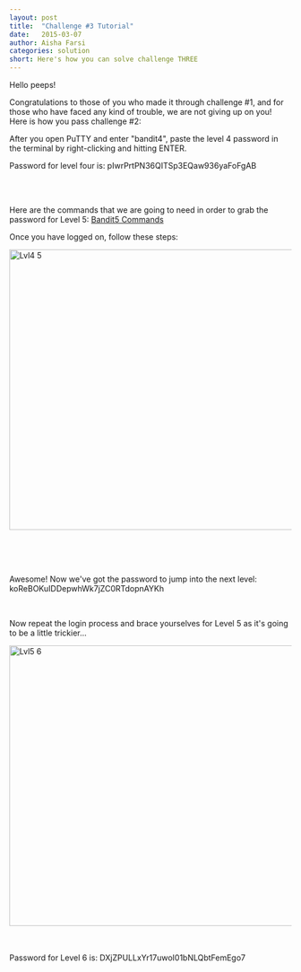 ```yaml
---
layout: post
title:  "Challenge #3 Tutorial"
date:   2015-03-07 
author: Aisha Farsi
categories: solution
short: Here's how you can solve challenge THREE
---
```


Hello peeps!

Congratulations to those of you who made it through challenge #1, and for those who have faced any kind of trouble, we are not giving up on you! 
Here is how you pass challenge #2:

After you open PuTTY and enter "bandit4", paste the level 4 password in the terminal by right-clicking and hitting ENTER. <br>

Password for level four is: pIwrPrtPN36QITSp3EQaw936yaFoFgAB

<BR>
<BR>


Here are the commands that we are going to need in order to grab the password for Level 5: [Bandit5 Commands](http://overthewire.org/wargames/bandit/bandit5.html)
<BR>

Once you have logged on, follow these steps:


<a href='http://postimg.org/image/manp7t53h/full/' target='_blank'><img width="775s" height="500"  src='http://s6.postimg.org/xa8wjevip/Lvl4_5.jpg' border='0' alt="Lvl4 5" /></a><br /><a target='_blank' href='http://postimage.org/'></a><br /><br />


<BR>

Awesome! Now we've got the password to jump into the next level: koReBOKuIDDepwhWk7jZC0RTdopnAYKh


<BR>


Now repeat the login process and brace yourselves for Level 5 as it's going to be a little trickier...
<BR>

<a href='http://postimg.org/image/kf1f3k9ot/full/' target='_blank'><img width="775" height="500" src='http://s6.postimg.org/ri9aj6f4h/Lvl5_6.jpg' border='0' alt="Lvl5 6" /></a><br /><a target='_blank' href='http://postimage.org/app.php'></a><br /><br />

Password for Level 6 is: DXjZPULLxYr17uwoI01bNLQbtFemEgo7
